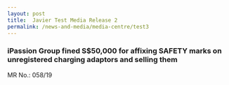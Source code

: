 ```yaml
---
layout: post
title:  Javier Test Media Release 2
permalink: /news-and-media/media-centre/test3
---
```

### iPassion Group fined S$50,000 for affixing SAFETY marks on unregistered charging adaptors and selling them

MR No.: 058/19

